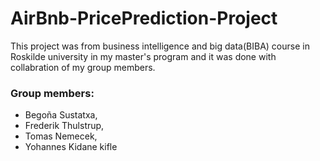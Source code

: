 # AirBnb-PricePrediction-Project
This project was from business intelligence and big data(BIBA) course in Roskilde university in my master's program and it was done with 
collabration of my group members. 
### Group members: 
- Begoña Sustatxa, 
- Frederik Thulstrup, 
- Tomas Nemecek, 
- Yohannes Kidane kifle

